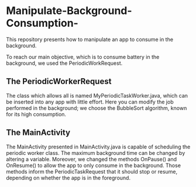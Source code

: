 # Manipulate-Background-Consumption-
This repository presents how to manipulate an app to consume in the background.

To reach our main objective, which is to consume battery in the background, we used the PeriodicWorkRequest.

## The PeriodicWorkerRequest

The class which allows all is named MyPeriodicTaskWorker.java, which can be inserted into any app with little effort. Here you can modify the job performed in the background; we choose the BubbleSort algorithm, known for its high consumption.

## The MainActivity

The MainActivity presented in MainActivity.java is capable of scheduling the periodic worker class. The maximum background time can be changed by altering a variable. Moreover, we changed the methods OnPause() and OnResume() to allow the app to only consume in the background. Those methods inform the PeriodicTaskRequest that it should stop or resume, depending on whether the app is in the foreground.
